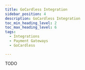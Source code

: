 ```yaml
---
title: GoCardless Integration
sidebar_position: 4
description: GoCardless Integration
toc_min_heading_level: 2
toc_max_heading_level: 6
tags:
  - Integrations
  - Payment Gateways
  - GoCardless

---
```


TODO
